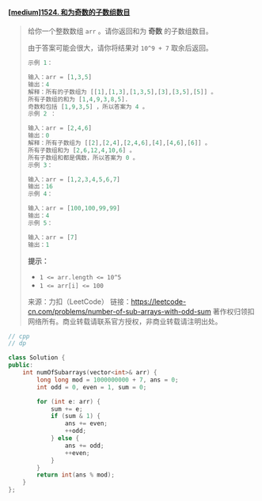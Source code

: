#### [[medium]1524. 和为奇数的子数组数目](https://leetcode-cn.com/problems/number-of-sub-arrays-with-odd-sum/)

> 给你一个整数数组 `arr` 。请你返回和为 **奇数** 的子数组数目。
>
> 由于答案可能会很大，请你将结果对 `10^9 + 7` 取余后返回。
>
> ```python
> 示例 1：
> 
> 输入：arr = [1,3,5]
> 输出：4
> 解释：所有的子数组为 [[1],[1,3],[1,3,5],[3],[3,5],[5]] 。
> 所有子数组的和为 [1,4,9,3,8,5].
> 奇数和包括 [1,9,3,5] ，所以答案为 4 。
> 示例 2 ：
> 
> 输入：arr = [2,4,6]
> 输出：0
> 解释：所有子数组为 [[2],[2,4],[2,4,6],[4],[4,6],[6]] 。
> 所有子数组和为 [2,6,12,4,10,6] 。
> 所有子数组和都是偶数，所以答案为 0 。
> 示例 3：
> 
> 输入：arr = [1,2,3,4,5,6,7]
> 输出：16
> 示例 4：
> 
> 输入：arr = [100,100,99,99]
> 输出：4
> 示例 5：
> 
> 输入：arr = [7]
> 输出：1
> ```
>
> **提示：**
>
> - `1 <= arr.length <= 10^5`
> - `1 <= arr[i] <= 100`
>
> 来源：力扣（LeetCode）
> 链接：https://leetcode-cn.com/problems/number-of-sub-arrays-with-odd-sum
> 著作权归领扣网络所有。商业转载请联系官方授权，非商业转载请注明出处。



```cpp
// cpp
// dp

class Solution {
public:
    int numOfSubarrays(vector<int>& arr) {
        long long mod = 1000000000 + 7, ans = 0;
        int odd = 0, even = 1, sum = 0;

        for (int e: arr) {
            sum += e;
            if (sum & 1) {
                ans += even;
                ++odd;
            } else {
                ans += odd;
                ++even;
            }
        }
        return int(ans % mod);
    }
};
```

